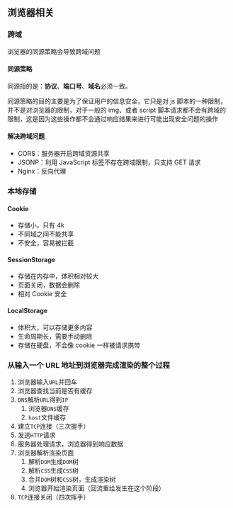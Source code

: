 ## 浏览器相关

### 跨域

浏览器的同源策略会导致跨域问题

#### 同源策略

同源指的是：**协议**、**端口号**、**域名**必须一致。

同源策略的目的主要是为了保证用户的信息安全，它只是对 js 脚本的一种限制，并不是对浏览器的限制，对于一般的 img、或者 script 脚本请求都不会有跨域的限制，这是因为这些操作都不会通过响应结果来进行可能出现安全问题的操作

#### 解决跨域问题

- CORS：服务器开启跨域资源共享
- JSONP：利用 JavaScript 标签不存在跨域限制，只支持 GET 请求
- Nginx：反向代理

### 本地存储

#### Cookie

- 存储小，只有 4k
- 不同域之间不能共享
- 不安全，容易被拦截

#### SessionStorage

- 存储在内存中，体积相对较大
- 页面关闭，数据会删除
- 相对 Cookie 安全

#### LocalStorage

- 体积大，可以存储更多内容
- 生命周期长，需要手动删除
- 存储在硬盘，不会像 cookie 一样被请求携带

### 从输入一个 URL 地址到浏览器完成渲染的整个过程

1. 浏览器输入`URL`并回车
2. 浏览器查找当前是否有缓存
3. `DNS`解析`URL`得到`IP`
   1. 浏览器`DNS`缓存
   2. `host`文件缓存
4. 建立`TCP`连接（三次握手）
5. 发送`HTTP`请求
6. 服务器处理请求，浏览器得到响应数据
7. 浏览器解析渲染页面
   1. 解析`DOM`生成`DOM`树
   2. 解析`CSS`生成`CSS`树
   3. 合并`DOM`树和`CSS`树，生成渲染树
   4. 浏览器开始渲染页面（回流重绘发生在这个阶段）
8. `TCP`连接关闭（四次挥手）
